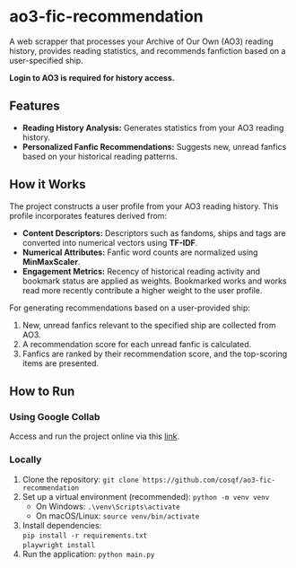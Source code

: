 # ao3-fic-recommendation
A web scrapper that processes your Archive of Our Own (AO3) reading history, provides reading statistics, and recommends fanfiction based on a user-specified ship.

**Login to AO3 is required for history access.**

## Features

* **Reading History Analysis:** Generates statistics from your AO3 reading history.
* **Personalized Fanfic Recommendations:** Suggests new, unread fanfics based on your historical reading patterns.

## How it Works

The project constructs a user profile from your AO3 reading history. This profile incorporates features derived from:

* **Content Descriptors:** Descriptors such as fandoms, ships and tags are converted into numerical vectors using **TF-IDF**.
* **Numerical Attributes:** Fanfic word counts are normalized using **MinMaxScaler**.
* **Engagement Metrics:** Recency of historical reading activity and bookmark status are applied as weights. Bookmarked works and works read more recently contribute a higher weight to the user profile.

For generating recommendations based on a user-provided ship:
1.  New, unread fanfics relevant to the specified ship are collected from AO3.
2.  A recommendation score for each unread fanfic is calculated.
3.  Fanfics are ranked by their recommendation score, and the top-scoring items are presented.

## How to Run

### Using Google Collab
Access and run the project online via this [link](https://colab.research.google.com/drive/1fIdHS0ceLlHEKqSwpPvVoWh7-quhbq3x).

### Locally
1.  Clone the repository: `git clone https://github.com/cosqf/ao3-fic-recommendation`
2.  Set up a virtual environment (recommended): `python -m venv venv`
    * On Windows: `.\venv\Scripts\activate`
    * On macOS/Linux: `source venv/bin/activate`
4.  Install dependencies:  
    `pip install -r requirements.txt`  
    `playwright install`
5.  Run the application:
    `python main.py`


